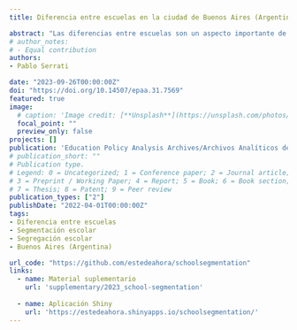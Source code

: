 ```yaml
---
title: Diferencia entre escuelas en la ciudad de Buenos Aires (Argentina) 

abstract: "Las diferencias entre escuelas son un aspecto importante de las desigualdades educativas en un contexto de expansión de la cobertura. El objetivo de este trabajo es identificar los factores que explican estas diferencias entre las escuelas en el nivel medio de la ciudad de Buenos Aires (Argentina). Metodológicamente se utiliza un enfoque en tándem, en el que se combina un análisis factorial múltiple y un agrupamiento difuso basado en k-medias. Como resultados del análisis se identifica una diferenciación de la oferta educativa basada en dos dimensiones principales: por un lado, el origen social y el rendimiento educativo, y por el otro la homogeneidad social de la matrícula. Como parte de las conclusiones, se cuestiona la pertinencia de utilizar los conceptos de “segmentación” y “fragmentación” para caracterizar la diferencia entre escuelas en el caso estudiado. A su vez, los resultados ponen en duda la existencia de límites definidos entre los grupos de escuelas, siendo más precisa la idea de un continuo de diferenciación. Se propone pensar la diferencia entre escuelas del nivel medio en la Ciudad Autónoma de Buenos Aires desde el concepto de “espacio continuo, desigual y jerarquizado”. Este enfoque relacional entiende la diferencia entre escuelas como expresión de un espacio continuo multidimensional que integra a las escuelas dentro de un entramado de desigualdades global"
# author_notes:
# - Equal contribution
authors:
- Pablo Serrati

date: "2023-09-26T00:00:00Z"
doi: "https://doi.org/10.14507/epaa.31.7569"
featured: true
image:
  # caption: 'Image credit: [**Unsplash**](https://unsplash.com/photos/jdD8gXaTZsc)'
  focal_point: ""
  preview_only: false
projects: []
publication: 'Education Policy Analysis Archives/Archivos Analíticos de Políticas Educativas'
# publication_short: ""
# Publication type.
# Legend: 0 = Uncategorized; 1 = Conference paper; 2 = Journal article;
# 3 = Preprint / Working Paper; 4 = Report; 5 = Book; 6 = Book section;
# 7 = Thesis; 8 = Patent; 9 = Peer review
publication_types: ["2"]
publishDate: "2022-04-01T00:00:00Z"
tags:
- Diferencia entre escuelas
- Segmentación escolar
- Segregación escolar
- Buenos Aires (Argentina)

url_code: "https://github.com/estedeahora/schoolsegmentation"
links:
  - name: Material suplementario
    url: 'supplementary/2023_school-segmentation'
    
  - name: Aplicación Shiny
    url: 'https://estedeahora.shinyapps.io/schoolsegmentation/'
---
```

